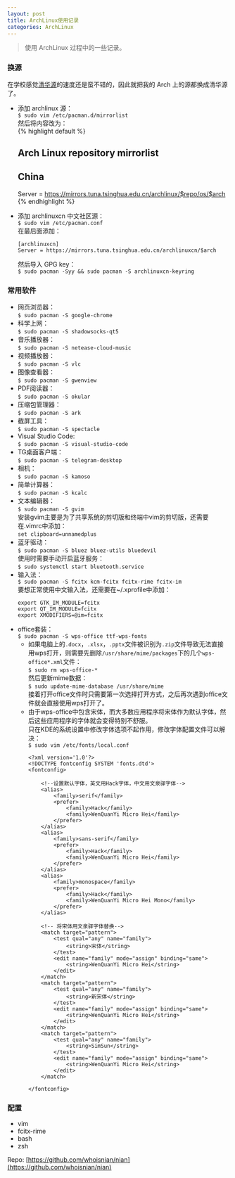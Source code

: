 ```yaml
---
layout: post
title: ArchLinux使用记录
categories: ArchLinux
---
```


> 使用 ArchLinux 过程中的一些记录。

<!-- more -->

### 换源  
在学校感觉[清华源](https://mirror.tuna.tsinghua.edu.cn/)的速度还是蛮不错的，因此就把我的 Arch 上的源都换成清华源了。  
* 添加 archlinux 源：  
  `$ sudo vim /etc/pacman.d/mirrorlist`  
  然后将内容改为：  
  {% highlight default %}
  ##  
  ## Arch Linux repository mirrorlist  
  ##  
    
  ## China  
  Server = https://mirrors.tuna.tsinghua.edu.cn/archlinux/$repo/os/$arch  
  {% endhighlight %}
* 添加 archlinuxcn 中文社区源：  
  `$ sudo vim /etc/pacman.conf`  
  在最后面添加：  
  ```
  [archlinuxcn]  
  Server = https://mirrors.tuna.tsinghua.edu.cn/archlinuxcn/$arch  
  ```
  然后导入 GPG key：  
  `$ sudo pacman -Syy && sudo pacman -S archlinuxcn-keyring`  

### 常用软件
* 网页浏览器：  
  `$ sudo pacman -S google-chrome`  
* 科学上网：  
  `$ sudo pacman -S shadowsocks-qt5`  
* 音乐播放器：  
  `$ sudo pacman -S netease-cloud-music`  
* 视频播放器：  
  `$ sudo pacman -S vlc`  
* 图像查看器：  
  `$ sudo pacman -S gwenview`  
* PDF阅读器：  
  `$ sudo pacman -S okular`  
* 压缩包管理器：  
  `$ sudo pacman -S ark`  
* 截屏工具：  
  `$ sudo pacman -S spectacle`  
* Visual Studio Code:    
  `$ sudo pacman -S visual-studio-code`  
* TG桌面客户端：  
  `$ sudo pacman -S telegram-desktop`  
* 相机：  
  `$ sudo pacman -S kamoso`  
* 简单计算器：  
  `$ sudo pacman -S kcalc`  
* 文本编辑器：  
  `$ sudo pacman -S gvim`  
  安装gvim主要是为了共享系统的剪切版和终端中vim的剪切版，还需要在.vimrc中添加：  
  `set clipboard=unnamedplus`  
* 蓝牙驱动：  
  `$ sudo pacman -S bluez bluez-utils bluedevil`  
  使用时需要手动开启蓝牙服务：  
  `$ sudo systemctl start bluetooth.service`  
* 输入法：  
  `$ sudo pacman -S fcitx kcm-fcitx fcitx-rime fcitx-im`  
  要想正常使用中文输入法，还需要在~/.xprofile中添加：  
  ```
  export GTK_IM_MODULE=fcitx  
  export QT_IM_MODULE=fcitx  
  export XMODIFIERS=@im=fcitx  
  ```
* office套装：  
  `$ sudo pacman -S wps-office ttf-wps-fonts`  
  * 如果电脑上的`.docx`，`.xlsx`，`.pptx`文件被识别为`.zip`文件导致无法直接用wps打开，则需要先删除`/usr/share/mime/packages`下的几个`wps-office*.xml`文件：  
    `$ sudo rm wps-office-*`  
    然后更新mime数据：  
    `$ sudo update-mime-database /usr/share/mime`  
    接着打开office文件时只需要第一次选择打开方式，之后再次遇到office文件就会直接使用wps打开了。  
  * 由于wps-office中包含宋体，而大多数应用程序将宋体作为默认字体，然后这些应用程序的字体就会变得特别不舒服。  
    只在KDE的系统设置中修改字体选项不起作用，修改字体配置文件可以解决：  
    `$ sudo vim /etc/fonts/local.conf`  
    ```
    <?xml version='1.0'?>
    <!DOCTYPE fontconfig SYSTEM 'fonts.dtd'>
    <fontconfig>

        <!--设置默认字体，英文用Hack字体，中文用文泉驿字体-->
        <alias>
            <family>serif</family>
            <prefer>
                <family>Hack</family>
                <family>WenQuanYi Micro Hei</family>
            </prefer>
        </alias>
        <alias>
            <family>sans-serif</family>
            <prefer>
                <family>Hack</family>
                <family>WenQuanYi Micro Hei</family>
            </prefer>
        </alias>
        <alias>
            <family>monospace</family>
            <prefer>
                <family>Hack</family>
                <family>WenQuanYi Micro Hei Mono</family>
            </prefer>
        </alias>

        <!-- 将宋体用文泉驿字体替换-->
        <match target="pattern">
            <test qual="any" name="family">
                <string>宋体</string>
            </test>
            <edit name="family" mode="assign" binding="same">
                <string>WenQuanYi Micro Hei</string>
            </edit>
        </match>
        <match target="pattern">
            <test qual="any" name="family">
                <string>新宋体</string>
            </test>
            <edit name="family" mode="assign" binding="same">
                <string>WenQuanYi Micro Hei</string>
            </edit>
        </match>
        <match target="pattern">
            <test qual="any" name="family">
                <string>SimSun</string>
            </test>
            <edit name="family" mode="assign" binding="same">
		  	    <string>WenQuanYi Micro Hei</string>
            </edit>
        </match>

    </fontconfig>
    ```

### 配置
* vim  
* fcitx-rime  
* bash  
* zsh  

Repo: [https://github.com/whoisnian/nian](https://github.com/whoisnian/nian)
